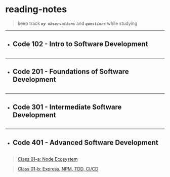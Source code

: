 # reading-notes

> keep track ***`my observations`*** and ***`questions`*** while studying

_______________


 * ## Code 102 - Intro to Software Development
```
```
____________________


 * ## Code 201 - Foundations of Software Development
```
```
_______________________


* ## Code 301 - Intermediate Software Development
```
```
_______________

* ## Code 401 - Advanced Software Development
```
```
> [Class 01-a: Node Ecosystem](./Week1/NodeEcosystem.md)

> [Class 01-b: Express, NPM, TDD, CI/CD](./Week1/Class01b.md)
